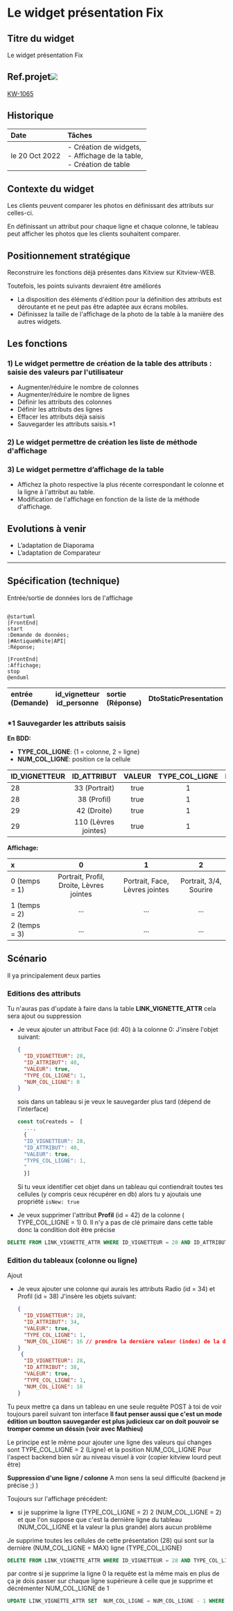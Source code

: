 # Le widget présentation Fix

## Titre du widget

Le widget présentation Fix

## Ref.projet![](imgs/2022-10-10-19-49-31.png)

   [KW-1065](https://orqual.atlassian.net/browse/KW-1065)

## Historique

| Date |     Tâches     |  
| :------------ |  :------------------ |
| le 20 Oct 2022         |   - Création de widgets, <br> - Affichage de la table, <br> - Création de table     |

## Contexte du widget

Les clients peuvent comparer les photos en définissant des attributs sur celles-ci.

En définissant un attribut pour chaque ligne et chaque colonne, le tableau peut afficher les photos que les clients souhaitent comparer.

## Positionnement stratégique

Reconstruire les fonctions déjà présentes dans Kitview sur Kitview-WEB.

Toutefois, les points suivants devraient être améliorés

- La disposition des éléments d'édition pour la définition des attributs est déroutante et ne peut pas être adaptée aux écrans mobiles.
- Définissez la taille de l'affichage de la photo de la table à la manière des autres widgets.

## Les fonctions

### 1) Le widget permettre de création de la table des attributs : saisie des valeurs par l'utilisateur

- Augmenter/réduire le nombre de colonnes
- Augmenter/réduire le nombre de lignes
- Définir les attributs des colonnes
- Définir les attributs des  lignes
- Effacer les attributs déjà saisis
- Sauvegarder les attributs saisis.*1

### 2) Le widget permettre de création les liste de méthode d'affichage

### 3) Le widget permettre d’affichage de la table

- Affichez la photo respective la plus récente correspondant le colonne et la ligne à l'attribut au table.
- Modification de l'affichage en fonction de la liste de la méthode d'affichage.

## Evolutions à venir

- L’adaptation de Diaporama
- L’adaptation de Comparateur
  
-----

## Spécification (technique)

Entrée/sortie de données lors de l'affichage

```plantuml

@startuml
|FrontEnd|
start
:Demande de données;
|#AntiqueWhite|API|
:Réponse;

|FrontEnd|
:Affichage;
stop
@enduml
```

| entrée <br> (Demande) |  id_vignetteur <br> id_personne  |  sortie <br> (Réponse) | DtoStaticPresentation |
  | :------------ | :------------------: | :------------ | :------------------: |

### *1  Sauvegarder les attributs saisis

**En BDD:**

- **TYPE_COL_LIGNE**: {1 = colonne, 2 = ligne}
- **NUM_COL_LIGNE**: position ce la cellule

| ID_VIGNETTEUR |     ID_ATTRIBUT      | VALEUR | TYPE_COL_LIGNE | NUM_COL_LIGNE |
| :------------ | :------------------: | :----: | :------------: | :-----------: |
| 28            |    33 (Portrait)     |  true  |       1        |       0       |
| 28            |     38 (Profil)      |  true  |       1        |       0       |
| 29            |     42 (Droite)      |  true  |       1        |       0       |
| 29            | 110 (Lèvres jointes) |  true  |       1        |       0       |

**Affichage:**

| x             |                    0                     |               1                |           2            |
| :------------ | :--------------------------------------: | :----------------------------: | :--------------------: |
| 0 (temps = 1) | Portrait, Profil, Droite, Lèvres jointes | Portrait, Face, Lèvres jointes | Portrait, 3/4, Sourire |
| 1 (temps = 2) |                   ...                    |              ...               |          ...           |
| 2 (temps = 3) |                   ...                    |              ...               |          ...           |

## Scénario

Il ya principalement deux parties

### Editions des attributs

Tu n'auras pas d'update à faire dans la table **LINK_VIGNETTE_ATTR** cela sera ajout ou suppression

- Je veux ajouter un attribut Face (id: 40) à la colonne 0:
  J'insère l'objet suivant:

  ```json
  {
    "ID_VIGNETTEUR": 28,
    "ID_ATTRIBUT": 40,
    "VALEUR": true,
    "TYPE_COL_LIGNE": 1,
    "NUM_COL_LIGNE": 0
  }
  ```

  sois dans un tableau si je veux le sauvegarder plus tard (dépend de l'interface)

  ```ts
  const toCreateds =  [
    ...,
    {
    "ID_VIGNETTEUR": 28,
    "ID_ATTRIBUT": 40,
    "VALEUR": true,
    "TYPE_COL_LIGNE": 1,
    "
    }]
  ```

  Si tu veux identifier cet objet dans un tableau qui contiendrait toutes tes cellules (y compris ceux récupérer en db) alors tu y ajoutais une propriété `isNew: true`

- Je veux supprimer l'attribut **Profil** (id = 42) de la colonne ( TYPE_COL_LIGNE = 1) 0.
  Il n'y a pas de clé primaire dans cette table donc la condition doit être précise

```sql
DELETE FROM LINK_VIGNETTE_ATTR WHERE ID_VIGNETTEUR = 28 AND ID_ATTRIBUT = 42 AND TYPE_COL_LIGNE = 1 AND  NUM_COL_LIGNE = 0;
```

### Edition du tableaux (colonne ou ligne)

Ajout

- Je veux ajouter une colonne qui aurais les attributs Radio (id = 34) et Profil (id = 38)
  J'insère les objets suivant:

  ```json
  {
    "ID_VIGNETTEUR": 28,
    "ID_ATTRIBUT": 34,
    "VALEUR": true,
    "TYPE_COL_LIGNE": 1,
    "NUM_COL_LIGNE": 16 // prendre la dernière valeur (index) de la dernière colonne et +1 ()
  }
   {
    "ID_VIGNETTEUR": 28,
    "ID_ATTRIBUT": 38,
    "VALEUR": true,
    "TYPE_COL_LIGNE": 1,
    "NUM_COL_LIGNE": 16
  }
  ```

Tu peux mettre ça dans un tableau en une seule requête POST à toi de voir toujours pareil suivant ton interface
**Il faut penser aussi que c'est un mode édition un boutton sauvegarder est plus judicieux car on doit pouvoir se tromper comme un déssin (voir avec Mathieu)**

Le principe est le même pour ajouter une ligne des valeurs qui changes sont TYPE_COL_LIGNE = 2 (Ligne) et la position NUM_COL_LIGNE
Pour l'aspect backend bien sûr au niveau visuel à voir (copier kitview lourd peut être)

**Suppression d'une ligne / colonne**
A mon sens la seul difficulté (backend je précise ;) )

Toujours sur l'affichage précédent:

- si je supprime la ligne (TYPE_COL_LIGNE = 2) 2 (NUM_COL_LIGNE = 2) et que l'on suppose que c'est la dernière ligne du tableau (NUM_COL_LIGNE et la valeur la plus grande) alors aucun problème

Je supprime toutes les cellules de cette présentation (28) qui sont sur la dernière (NUM_COL_LIGNE = MAX) ligne (TYPE_COL_LIGNE)

```sql
DELETE FROM LINK_VIGNETTE_ATTR WHERE ID_VIGNETTEUR = 28 AND TYPE_COL_LIGNE = 2 AND NUM_COL_LIGNE = 2
```

par contre si je supprime la ligne 0 la requête est la même mais en plus de ça je dois passer sur chaque ligne supérieure à celle que je supprime et décrémenter NUM_COL_LIGNE de 1

```sql
UPDATE LINK_VIGNETTE_ATTR SET  NUM_COL_LIGNE = NUM_COL_LIGNE - 1 WHERE NUM_COL_LIGNE > 1 AND ID_VIGNETTEUR = 28 AND TYPE_COL_LIGNE = 2
```
